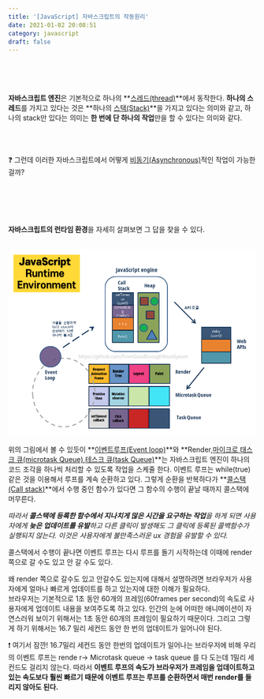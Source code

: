 ```yaml
---
title: '[JavaScript] 자바스크립트의 작동원리'
date: 2021-01-02 20:08:51
category: javascript
draft: false
---
```


<br/>
<br/>
<br/>

**자바스크립트 엔진**은 기본적으로 하나의 **[스레드(thread)](https://goodenoughyoungyeom.netlify.app/JavaScript/[JavaScript]%20%EC%9E%90%EB%B0%94%EC%8A%A4%ED%81%AC%EB%A6%BD%ED%8A%B8%EC%9D%98%20%EC%A3%BC%EC%9A%94%EA%B0%9C%EB%85%90/#%EC%8A%A4%EB%A0%88%EB%93%9Cthread)**에서 동작한다. **하나의 스레드**를 가지고 있다는 것은 **하나의 [스택(Stack)](https://goodenoughyoungyeom.netlify.app/JavaScript/[JavaScript]%20%EC%9E%90%EB%B0%94%EC%8A%A4%ED%81%AC%EB%A6%BD%ED%8A%B8%EC%9D%98%20%EC%A3%BC%EC%9A%94%EA%B0%9C%EB%85%90/#%EC%8A%A4%ED%83%9Dstack-%EC%98%81%EC%97%AD)**을 가지고 있다는 의미와 같고, 하나의 stack만 있다는 의미는 **한 번에 단 하나의 작업**만을 할 수 있다는 의미와 같다.
<br/>
<br/>
<br/>
<br/>

&#10067; 그런데 이러한 자바스크립트에서 어떻게 [비동기(Asynchronous)](https://goodenoughyoungyeom.netlify.app/Web%20Development/[Web%20Development]%EB%8F%99%EA%B8%B0%EC%99%80%EB%B9%84%EB%8F%99%EA%B8%B0%EC%B2%98%EB%A6%AC/#%EB%B9%84%EB%8F%99%EA%B8%B0asynchronous)적인 작업이 가능한 걸까?

<br/>
<br/>
<br/>
<br/>

**자바스크립트의 런타임 환경**을 자세히 살펴보면 그 답을 찾을 수 있다.
<br/>
<br/>

![](./images/runtime_environment.png)

위의 그림에서 볼 수 있듯이 **[이벤트루프(Event loop)](https://goodenoughyoungyeom.netlify.app/JavaScript/[JavaScript]%20%EC%9E%90%EB%B0%94%EC%8A%A4%ED%81%AC%EB%A6%BD%ED%8A%B8%EC%9D%98%20%EC%A3%BC%EC%9A%94%EA%B0%9C%EB%85%90/#%EC%9D%B4%EB%B2%A4%ED%8A%B8%EB%A3%A8%ED%94%84event-loop)**와 **Render,[마이크로 태스크 큐(microtask Queue)](https://goodenoughyoungyeom.netlify.app/JavaScript/[JavaScript]%20%EC%9E%90%EB%B0%94%EC%8A%A4%ED%81%AC%EB%A6%BD%ED%8A%B8%EC%9D%98%20%EC%A3%BC%EC%9A%94%EA%B0%9C%EB%85%90/#%EB%A7%88%EC%9D%B4%ED%81%AC%EB%A1%9C-%ED%83%9C%EC%8A%A4%ED%81%AC-%ED%81%90microtask-queue),[테스크 큐(task Queue)](https://goodenoughyoungyeom.netlify.app/JavaScript/[JavaScript]%20%EC%9E%90%EB%B0%94%EC%8A%A4%ED%81%AC%EB%A6%BD%ED%8A%B8%EC%9D%98%20%EC%A3%BC%EC%9A%94%EA%B0%9C%EB%85%90/#%ED%85%8C%EC%8A%A4%ED%81%AC-%ED%81%90task-queue)**는 자바스크립트 엔진이 하나의 코드 조각을 하나씩 처리할 수 있도록 작업을 스케줄 한다.
이벤트 루프는 while(true) 같은 것을 이용해서 루프를 계속 순환하고 있다. 그렇게 순환을 반복하다가 **[콜스택(Call stack)](https://goodenoughyoungyeom.netlify.app/JavaScript/[JavaScript]%20%EC%9E%90%EB%B0%94%EC%8A%A4%ED%81%AC%EB%A6%BD%ED%8A%B8%EC%9D%98%20%EC%A3%BC%EC%9A%94%EA%B0%9C%EB%85%90/#%EC%BD%9C%EC%8A%A4%ED%83%9Dcall-stack)**에서 수행 중인 함수가 있다면 그 함수의 수행이 끝날 때까지 콜스택에 머무른다.
<br/>

_따라서 **콜스택에 등록한 함수에서 지나치게 많은 시간을 요구하는 작업**을 하게 되면 사용자에게 **늦은 업데이트를 유발**하고 다른 클릭이 발생해도 그 클릭에 등록된 콜백함수가 실행되지 않는다. 이것은 사용자에게 불만족스러운 ux 경험을 유발할 수 있다._
<br/>

콜스택에서 수행이 끝나면 이벤트 루프는 다시 루프를 돌기 시작하는데 이때에 render 쪽으로 갈 수도 있고 안 갈 수도 있다.
<br/>

왜 render 쪽으로 갈수도 있고 안갈수도 있는지에 대해서 설명하려면 브라우저가 사용자에게 얼마나 빠르게 업데이트를 하고 있는지에 대한 이해가 필요하다.
<br/>
브라우저는 기본적으로 1초 동안 60개의 프레임(60frames per second)의 속도로 사용자에게 업데이트 내용을 보여주도록 하고 있다. 인간의 눈에 어떠한 애니메이션이 자연스러워 보이기 위해서는 1초 동안 60개의 프레임이 필요하기 때문이다. 그리고 그렇게 하기 위해서는 16.7 밀리 세컨드 동안 한 번의 업데이트가 일어나야 된다.
<br/>

&#10071; 여기서 잠깐! 16.7밀리 세컨드 동안 한번의 업데이트가 일어나는 브라우저에 비해 우리의 이벤트 루프는 rende r→ Microtask queue → task queue 를 다 도는데 1밀리 세컨드도 걸리지 않는다. 따라서 **이벤트 루프의 속도가 브라우저가 프레임을 업데이트하고 있는 속도보다 훨씬 빠르기 때문에 이벤트 루프는 루프를 순환하면서 매번 render를 들리지 않아도 된다.**
